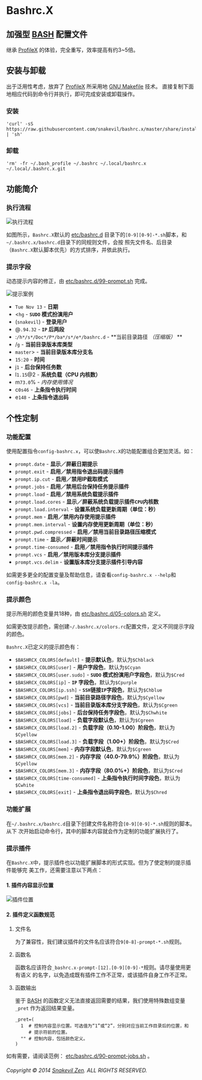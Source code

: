 Bashrc.X
========

加强型 [BASH][] 配置文件
------------------------

继承 [ProfileX][] 的体验，完全重写，效率提高有约3~5倍。

安装与卸载
----------

出于泛用性考虑，放弃了 [ProfileX][] 所采用地
[GNU Makefile](http://www.gnu.org/software/make/manual/make.html) 技术。
直接复制下面地相应代码到命令行并执行，即可完成安装或卸载操作。

### 安装 ###

```shell
'curl' -sS https://raw.githubusercontent.com/snakevil/bashrc.x/master/share/install.sh | 'sh'
```

### 卸载 ###

```shell
'rm' -fr ~/.bash_profile ~/.bashrc ~/.local/bashrc.x ~/.local/.bashrc.x.git
```

功能简介
--------

### 执行流程 ###

![执行流程](https://raw.github.com/snakevil/bashrc.x/master/doc/workflow.png)

如图所示，`Bashrc.X`默认的
[etc/bashrc.d](https://github.com/snakevil/bashrc.x/tree/master/src/etc/bashrc.d)
目录下的`[0-9][0-9]-*.sh`脚本，和`~/.bashrc.x/bashrc.d`目录下的同规则文件，会按
照先文件名、后目录（`Bashrc.X`默认脚本优先）的方式排序，并依此执行。

### 提示字段 ###

动态提示内容的修正，由
[etc/bashrc.d/99-prompt.sh](https://github.com/snakevil/bashrc.x/blob/master/src/etc/bashrc.d/99-prompt.sh)
完成。

![提示案例](https://raw.github.com/snakevil/bashrc.x/master/doc/prompting-sample.png)

* `Tue Nov 13` - **日期**
* <`hg` - **`SUDO` 模式扮演用户**
* (`snakevil`) - **登录用户**
* @`.94.32` - **`IP` 后两段**
* :`/h*/s*/Doc*/P*/ba*/s*/e*/bashrc.d` - **当前目录路径 _（压缩版）_ **
* /`g` - **当前目录版本库类型**
* `master`> - **当前目录版本库分支名**
* `15:20` - **时间**
* j`1` - **后台保持任务数**
* l`1.15`@2 - **系统负载（CPU 内核数）**
* m`73.0`% - *内存使用情况*
* c`0s46` - **上条指令执行时间**
* e`148` - **上条指令退出码**

个性定制
--------

### 功能配置 ###

使用配置指令`config-bashrc.x`，可以使`Bashrc.X`的功能配置组合更加灵活。如：

* `prompt.date` - **显示／屏蔽日期提示**
* `prompt.exit` - **启用／禁用指令退出码提示插件**
* `prompt.ip.cut` - **启用／禁用IP截取模式**
* `prompt.jobs` - **启用／禁用后台保持任务提示插件**
* `prompt.load` - **启用／禁用系统负载提示插件**
* `prompt.load.cores` - **显示／屏蔽系统负载提示插件`CPU`内核数**
* `prompt.load.interval` - **设置系统负载更新周期（单位：秒）**
* `prompt.mem` - **启用／禁用内存使用提示插件**
* `prompt.mem.interval` - **设置内存使用更新周期（单位：秒）**
* `prompt.pwd.compressed` - **启用／禁用当前目录路径压缩模式**
* `prompt.time` - **显示／屏蔽时间提示**
* `prompt.time-consumed` - **启用／禁用指令执行时间提示插件**
* `prompt.vcs` - **启用／禁用版本库分支提示插件**
* `prompt.vcs.delim` - **设置版本库分支提示插件引导内容**

如需更多更全的配置变量及帮助信息，请查看`config-bashrc.x --help`和
`config-bashrc.x -la`。

### 提示颜色 ###

提示所用的颜色变量共18种，由
[etc/bashrc.d/05-colors.sh](https://github.com/snakevil/bashrc.x/blob/master/src/etc/bashrc.d/05-colors.sh)
定义。

如需更改提示颜色，需创建`~/.bashrc.x/colors.rc`配置文件，定义不同提示字段的颜色。

`Bashrc.X`已定义的提示颜色有：

* `$BASHRCX_COLORS[default]` - **提示默认色**，默认为`$Chblack`
* `$BASHRCX_COLORS[user]` - **用户字段色**，默认为`$Ccyan`
* `$BASHRCX_COLORS[user.sudo]` - **`SUDO` 模式扮演用户字段色**，默认为`$Cred`
* `$BASHRCX_COLORS[ip]` - **`IP` 字段色**，默认为`$Cpurple`
* `$BASHRCX_COLORS[ip.ssh]` - **`SSH`链接`IP`字段色**，默认为`$Chblue`
* `$BASHRCX_COLORS[pwd]` - **当前目录路径字段色**，默认为`$Cyellow`
* `$BASHRCX_COLORS[vcs]` - **当前目录版本库分支字段色**，默认为`$Cgreen`
* `$BASHRCX_COLORS[jobs]` - **后台保持任务字段色**，默认为`$Chwhite`
* `$BASHRCX_COLORS[load]` - **负载字段默认色**，默认为`$Cgreen`
* `$BASHRCX_COLORS[load.2]` - **负载字段（0.10-1.00）阶段色**，默认为`$Cyellow`
* `$BASHRCX_COLORS[load.3]` - **负载字段（1.00+）阶段色**，默认为`$Cred`
* `$BASHRCX_COLORS[mem]` - **内存字段默认色**，默认为`$Cgreen`
* `$BASHRCX_COLORS[mem.2]` - **内存字段（40.0-79.9%）阶段色**，默认为`$Cyellow`
* `$BASHRCX_COLORS[mem.3]` - **内存字段（80.0%+）阶段色**，默认为`$Cred`
* `$BASHRCX_COLORS[time-consumed]` - **上条指令执行时间字段色**，默认为`$Cwhite`
* `$BASHRCX_COLORS[exit]` - **上条指令退出码字段色**，默认为`$Chred`

### 功能扩展 ###

在`~/.bashrc.x/bashrc.d`目录下创建文件名称符合`[0-9][0-9]-*.sh`规则的脚本。从下
次开始启动命令行，其中的脚本内容就会作为定制的功能扩展执行了。

### 提示插件 ###

在`Bashrc.X`中，提示插件也以功能扩展脚本的形式实现。但为了使定制的提示插件能够完
美工作，还需要注意以下两点：

#### 1. 插件内容显示位置 ####

![插件位置](https://raw.github.com/snakevil/bashrc.x/master/doc/plugins-positions.png)

#### 2. 插件定义函数规范 ####

1. 文件名

    为了兼容性，我们建议插件的文件名应该符合`9[0-8]-prompt-*.sh`规则。

2. 函数名

    函数名应该符合`_bashrc.x-prompt-[12].[0-9][0-9]-*`规则。请尽量使用更有语义
    的名字，以免造成既有插件工作不正常，或该插件自身工作不正常。

3. 函数输出

    鉴于 [BASH][] 的函数定义无法直接返回需要的结果，我们使用特殊数组变量`_pret`
    作为返回结果变量。

    ```shell
    _pret=(
      1  # 控制内容显示位置。可选值为“1”或“2”，分别对应当前工作目录后的位置，和
         # 提示符前的位置。
      "" # 控制内容，包括颜色定义。
    )
    ```

如有需要，请阅读范例：
[etc/bashrc.d/90-prompt-jobs.sh](https://github.com/snakevil/bashrc.x/blob/master/src/etc/bashrc.d/90-prompt-jobs.sh)
。

###### Copyright © 2014 [Snakevil Zen][me]. ALL RIGHTS RESERVED. ######

[profilex]: https://github.com/snakevil/profilex (ProfileX)
[bash]: http://www.gnu.org/software/bash/manual/html_node/index.html
[me]: https://szen.in
